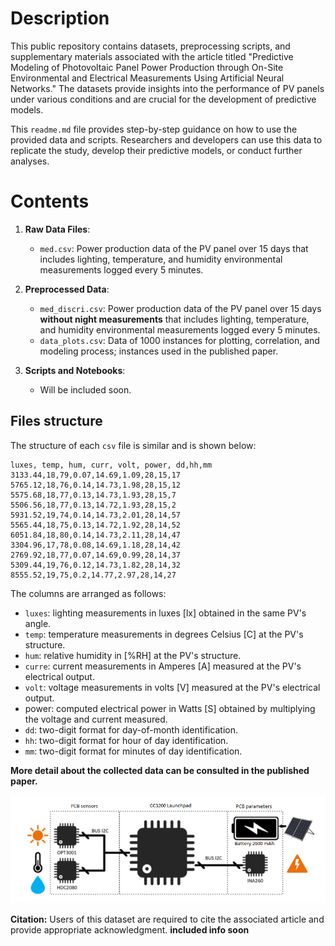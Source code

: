 # Description

This public repository contains datasets, preprocessing scripts, and supplementary materials associated with the article titled "Predictive Modeling of Photovoltaic Panel Power Production through On-Site Environmental and Electrical Measurements Using Artificial Neural Networks." The datasets provide insights into the performance of PV panels under various conditions and are crucial for the development of predictive models.

This `readme.md` file provides step-by-step guidance on how to use the provided data and scripts. Researchers and developers can use this data to replicate the study, develop their predictive models, or conduct further analyses.


# Contents

1. **Raw Data Files**:
    - `med.csv`: Power production data of the PV panel over 15 days that includes lighting, temperature, and humidity environmental measurements logged every 5 minutes.
2. **Preprocessed Data**:
    - `med_discri.csv`: Power production data of the PV panel over 15 days **without night measurements** that includes lighting, temperature, and humidity environmental measurements logged every 5 minutes. 
    - `data_plots.csv`: Data of 1000 instances for plotting, correlation, and modeling process; instances used in the published paper.

3. **Scripts and Notebooks**:
	- Will be included soon. 

## Files structure
The structure of each `csv` file is similar and is shown below:

```
luxes, temp, hum, curr, volt, power, dd,hh,mm
3133.44,18,79,0.07,14.69,1.09,28,15,17
5765.12,18,76,0.14,14.73,1.98,28,15,12
5575.68,18,77,0.13,14.73,1.93,28,15,7
5506.56,18,77,0.13,14.72,1.93,28,15,2
5931.52,19,74,0.14,14.73,2.01,28,14,57
5565.44,18,75,0.13,14.72,1.92,28,14,52
6051.84,18,80,0.14,14.73,2.11,28,14,47
3304.96,17,78,0.08,14.69,1.18,28,14,42
2769.92,18,77,0.07,14.69,0.99,28,14,37
5309.44,19,76,0.12,14.73,1.82,28,14,32
8555.52,19,75,0.2,14.77,2.97,28,14,27
```

The columns are arranged as follows: 
- `luxes`: lighting measurements in luxes [lx] obtained in the same PV's angle.
- `temp`: temperature measurements in degrees Celsius [C] at the PV's structure.
- `hum`: relative humidity in [%RH] at the PV's structure.
- `curre`: current measurements in Amperes [A] measured at the PV's electrical output.
- `volt`: voltage measurements in volts [V] measured at the PV's electrical output.
- power: computed electrical power in Watts [S] obtained by multiplying the voltage and current measured.
- `dd`: two-digit format for day-of-month identification.
- `hh`: two-digit format for hour of day identification.
- `mm`: two-digit format for minutes of day identification.

**More detail about the collected data can be consulted in the published paper.**

![](./iot.png)

**Citation:** Users of this dataset are required to cite the associated article and provide appropriate acknowledgment.  **included info soon**

